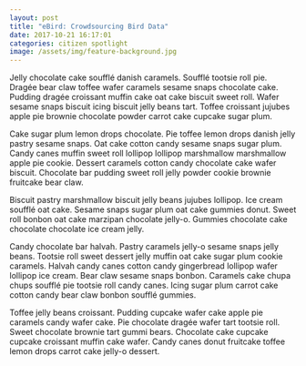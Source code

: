 ```yaml
---
layout: post
title: "eBird: Crowdsourcing Bird Data"
date: 2017-10-21 16:17:01
categories: citizen spotlight
image: /assets/img/feature-background.jpg
---
```



Jelly chocolate cake soufflé danish caramels. Soufflé tootsie roll pie. Dragée bear claw toffee wafer caramels sesame snaps chocolate cake. Pudding dragée croissant muffin cake oat cake biscuit sweet roll. Wafer sesame snaps biscuit icing biscuit jelly beans tart. Toffee croissant jujubes apple pie brownie chocolate powder carrot cake cupcake sugar plum. 

Cake sugar plum lemon drops chocolate. Pie toffee lemon drops danish jelly pastry sesame snaps. Oat cake cotton candy sesame snaps sugar plum.
Candy canes muffin sweet roll lollipop lollipop marshmallow marshmallow apple pie cookie. Dessert caramels cotton candy chocolate cake wafer biscuit. Chocolate bar pudding sweet roll jelly powder cookie brownie fruitcake bear claw. 

Biscuit pastry marshmallow biscuit jelly beans jujubes lollipop. Ice cream soufflé oat cake. Sesame snaps sugar plum oat cake gummies donut. Sweet roll bonbon oat cake marzipan chocolate jelly-o. Gummies chocolate cake chocolate chocolate ice cream jelly.

Candy chocolate bar halvah. Pastry caramels jelly-o sesame snaps jelly beans. Tootsie roll sweet dessert jelly muffin oat cake sugar plum cookie caramels. Halvah candy canes cotton candy gingerbread lollipop wafer lollipop ice cream. Bear claw sesame snaps bonbon. Caramels cake chupa chups soufflé pie tootsie roll candy canes. Icing sugar plum carrot cake cotton candy bear claw bonbon soufflé gummies.

Toffee jelly beans croissant. Pudding cupcake wafer cake apple pie caramels candy wafer cake. Pie chocolate dragée wafer tart tootsie roll. Sweet chocolate brownie tart gummi bears. Chocolate cake cupcake cupcake croissant muffin cake wafer. Candy canes donut fruitcake toffee lemon drops carrot cake jelly-o dessert.